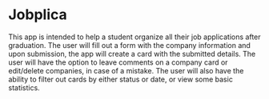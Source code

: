 # Jobplica

This app is intended to help a student organize all their job applications after graduation. The user will fill out a form with the company information and upon submission, the app will create a card with the submitted details. The user will have the option to leave comments on a company card or edit/delete companies, in case of a mistake. The user will also have the ability to filter out cards by either status or date, or view some basic statistics.